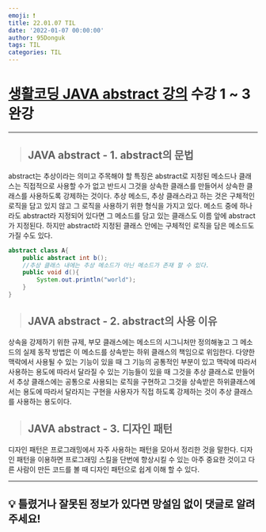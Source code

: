 ```yaml
---
emoji: ❗
title: 22.01.07 TIL
date: '2022-01-07 00:00:00'
author: 95Donguk
tags: TIL
categories: TIL
---
```


# [생활코딩 JAVA abstract 강의](https://www.youtube.com/c/%EC%83%9D%ED%99%9C%EC%BD%94%EB%94%A91/playlists) 수강 1 ~ 3 완강
***
> ## JAVA abstract - 1. abstract의 문법

abstract는 추상이라는 의미고 주목해야 할 특징은 abstract로 지정된 메소드나 클래스는 직접적으로 사용할 수가 없고 반드시 그것을 상속한 클래스를 만들어서 상속한 클래스를 사용하도록 강제하는 것이다. 추상 메소드, 추상 클래스라고 하는 것은 구체적인 로직을 담고 있지 않고 그 로직을 사용하기 위한 형식을 가지고 있다. 메소드 중에 하나라도 abstract라 지정되어 있다면 그 메소드를 담고 있는 클래스도 이름 앞에 abstract가 지정된다. 하지만 abstract라 지정된 클래스 안에는 구체적인 로직을 담은 메소드도 가질 수도 있다.

```java
abstract class A{
    public abstract int b();
    //추상 클래스 내에는 추상 메소드가 아닌 메소드가 존재 할 수 있다. 
    public void d(){
        System.out.println("world");
    }
}
```

> ## JAVA abstract - 2. abstract의 사용 이유

상속을 강제하기 위한 규제, 부모 클래스에는 메소드의 시그니처만 정의해놓고 그 메소드의 실제 동작 방법은 이 메소드를 상속받는 하위 클래스의 책임으로 위임한다. 다양한 맥락에서 사용될 수 있는 기능이 있을 때 그 기능의 공통적인 부분이 있고 맥락에 따라서 사용하는 용도에 따라서 달라질 수 있는 기능들이 있을 때 그것을 추상 클래스로 만들어서 추상 클래스에는 공통으로 사용되는 로직을 구현하고 그것을 상속받은 하위클래스에서는 용도에 따라서 달라지는 구현을 사용자가 직접 하도록 강제하는 것이 추상 클래스를 사용하는 용도이다.

> ## JAVA abstract - 3. 디자인 패턴

디자인 패턴은 프로그래밍에서 자주 사용하는 패턴을 모아서 정리한 것을 말한다.
디자인 패턴을 이용하면 프로그래밍 스킬을 단번에 향상시킬 수 있는 아주 중요한 것이고 다른 사람이 만든 코드를 볼 때 디자인 패턴으로 쉽게 이해 할 수 있다.


***
## 💡 틀렸거나 잘못된 정보가 있다면 망설임 없이 댓글로 알려주세요!

